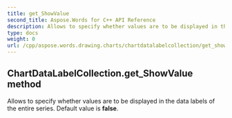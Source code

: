 ```yaml
---
title: get_ShowValue
second_title: Aspose.Words for C++ API Reference
description: Allows to specify whether values are to be displayed in the data labels of the entire series. Default value is false. 
type: docs
weight: 0
url: /cpp/aspose.words.drawing.charts/chartdatalabelcollection/get_showvalue/
---
```

## ChartDataLabelCollection.get_ShowValue method


Allows to specify whether values are to be displayed in the data labels of the entire series. Default value is **false**.

